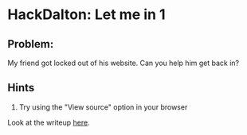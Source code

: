 # HackDalton: Let me in 1

## Problem:

My friend got locked out of his website. Can you help him get back in?

## Hints
1. Try using the "View source" option in your browser

Look at the writeup [here](./WRITEUP.md).